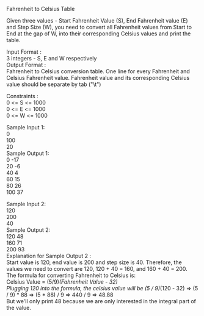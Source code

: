 Fahrenheit to Celsius Table



Given three values - Start Fahrenheit Value (S), End Fahrenheit value (E) and Step Size (W), you need to convert all Fahrenheit values from Start to End at the gap of W, into their corresponding Celsius values and print the table.  

Input Format :          
3 integers - S, E and W respectively          
Output Format :           
Fahrenheit to Celsius conversion table. One line for every Fahrenheit and Celsius Fahrenheit value. Fahrenheit value and its corresponding Celsius value should be separate by tab ("\t")              

Constraints :       
0 <= S <= 1000       
0 <= E <= 1000          
0 <= W <= 1000         

Sample Input 1:       
0      
100        
20          
Sample Output 1:        
0   -17          
20  -6           
40  4         
60  15         
80  26        
100 37       

Sample Input 2:       
120          
200           
40           
Sample Output 2:        
120 48         
160 71          
200 93          
Explanation for Sample Output 2 :           
Start value is 120, end value is 200 and step size is 40. Therefore, the values we need to convert are 120, 120 + 40 = 160, and 160 + 40 = 200.            
The formula for converting Fahrenheit to Celsius is:           
Celsius Value = (5/9)*(Fahrenheit Value - 32)            
Plugging 120 into the formula, the celsius value will be (5 / 9)*(120 - 32) => (5 / 9) * 88 => (5 * 88) / 9 => 440 / 9 => 48.88           
But we'll only print 48 because we are only interested in the integral part of the value.            
